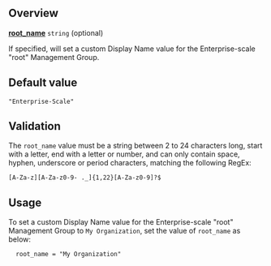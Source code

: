 ## Overview

[**root_name**](#overview) `string` (optional)

If specified, will set a custom Display Name value for the Enterprise-scale "root" Management Group.

## Default value

`"Enterprise-Scale"`

## Validation

The `root_name` value must be a string between 2 to 24 characters long, start with a letter, end with a letter or number, and can only contain space, hyphen, underscore or period characters, matching the following RegEx:

`[A-Za-z][A-Za-z0-9- ._]{1,22}[A-Za-z0-9]?$`

## Usage

To set a custom Display Name value for the Enterprise-scale "root" Management Group to `My Organization`, set the value of `root_name` as below:

```hcl
  root_name = "My Organization"

```

[//]: # "************************"
[//]: # "INSERT LINK LABELS BELOW"
[//]: # "************************"

[this_page]: # "Link for the current page."
